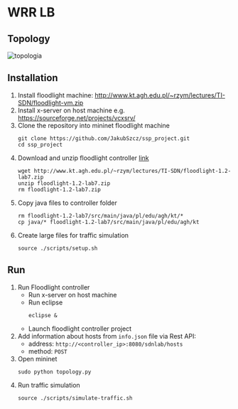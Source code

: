 # WRR LB

## Topology

![topologia](https://github.com/user-attachments/assets/5128c0a8-fb29-4e17-b0a2-27d039dc9efc)



## Installation
1. Install floodlight machine: http://www.kt.agh.edu.pl/~rzym/lectures/TI-SDN/floodlight-vm.zip
1. Install x-server on host machine e.g. https://sourceforge.net/projects/vcxsrv/
1. Clone the repository into mininet floodlight machine
    ```console
    git clone https://github.com/JakubSzcz/ssp_project.git
    cd ssp_project
    ```
1. Download and unzip floodlight controller [link](http://www.kt.agh.edu.pl/~rzym/lectures/TI-SDN/floodlight-1.2-lab7.zip)
    ```console
    wget http://www.kt.agh.edu.pl/~rzym/lectures/TI-SDN/floodlight-1.2-lab7.zip
    unzip floodlight-1.2-lab7.zip
    rm floodlight-1.2-lab7.zip
    ```
1. Copy java files to controller folder
    ```console
    rm floodlight-1.2-lab7/src/main/java/pl/edu/agh/kt/*
    cp java/* floodlight-1.2-lab7/src/main/java/pl/edu/agh/kt
    ```
1. Create large files for traffic simulation
    ```console
    source ./scripts/setup.sh
    ```

## Run 
1. Run Floodlight controller
    - Run x-server on host machine
    - Run eclipse
        ```console
        eclipse &
        ```
    - Launch floodlight controller project
1. Add information about hosts from `info.json` file via Rest API:
    - address: `http://<controller_ip>:8080/sdnlab/hosts`
    - method: `POST`
1. Open mininet
    ```console
    sudo python topology.py
    ```
1. Run traffic simulation
    ```console
    source ./scripts/simulate-traffic.sh
    ```
